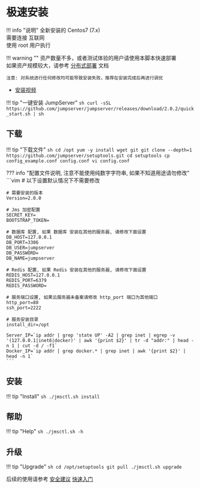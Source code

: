 # 极速安装

!!! info "说明"
    全新安装的 Centos7 (7.x)  
    需要连接 互联网  
    使用 root 用户执行  

!!! warning ""
    资产数量不多，或者测试体验的用户请使用本脚本快速部署  
    如果资产规模较大，请参考 [分布式部署](setup_by_prod.md) 文档  

    注意: 对系统进行任何修改均可能导致安装失败，推荐在安装完成后再进行调优

- [安装视频](https://www.bilibili.com/video/bv19a4y1i7i9)

!!! tip "一键安装 JumpServer"
    ```sh
    curl -sSL https://github.com/jumpserver/jumpserver/releases/download/2.0.2/quick_start.sh | sh
    ```

## 下载

!!! tip "下载文件"
    ```sh
    cd /opt
    yum -y install wget git
    git clone --depth=1 https://github.com/jumpserver/setuptools.git
    cd setuptools
    cp config_example.conf config.conf
    vi config.conf
    ```

??? info "配置文件说明, 注意不能使用纯数字字符串, 如果不知道用途请勿修改"
    ```vim
    # 以下设置默认情况下不需要修改

    # 需要安装的版本
    Version=2.0.0

    # Jms 加密配置
    SECRET_KEY=
    BOOTSTRAP_TOKEN=

    # 数据库 配置, 如果 数据库 安装在其他的服务器, 请修改下面设置
    DB_HOST=127.0.0.1
    DB_PORT=3306
    DB_USER=jumpserver
    DB_PASSWORD=
    DB_NAME=jumpserver

    # Redis 配置, 如果 Redis 安装在其他的服务器, 请修改下面设置
    REDIS_HOST=127.0.0.1
    REDIS_PORT=6379
    REDIS_PASSWORD=

    # 服务端口设置, 如果云服务器未备案请修改 http_port 端口为其他端口
    http_port=80
    ssh_port=2222

    # 服务安装目录
    install_dir=/opt

    Server_IP=`ip addr | grep 'state UP' -A2 | grep inet | egrep -v '(127.0.0.1|inet6|docker)' | awk '{print $2}' | tr -d "addr:" | head -n 1 | cut -d / -f1`
    Docker_IP=`ip addr | grep docker.* | grep inet | awk '{print $2}' | head -n 1`
    ```

## 安装

!!! tip "Install"
    ```sh
    ./jmsctl.sh install
    ```

## 帮助

!!! tip "Help"
    ```sh
    ./jmsctl.sh -h
    ```

## 升级

!!! tip "Upgrade"
    ```sh
    cd /opt/setuptools
    git pull
    ./jmsctl.sh upgrade
    ```

后续的使用请参考 [安全建议](install_security.md) [快速入门](../../admin-guide/quick_start/)  
